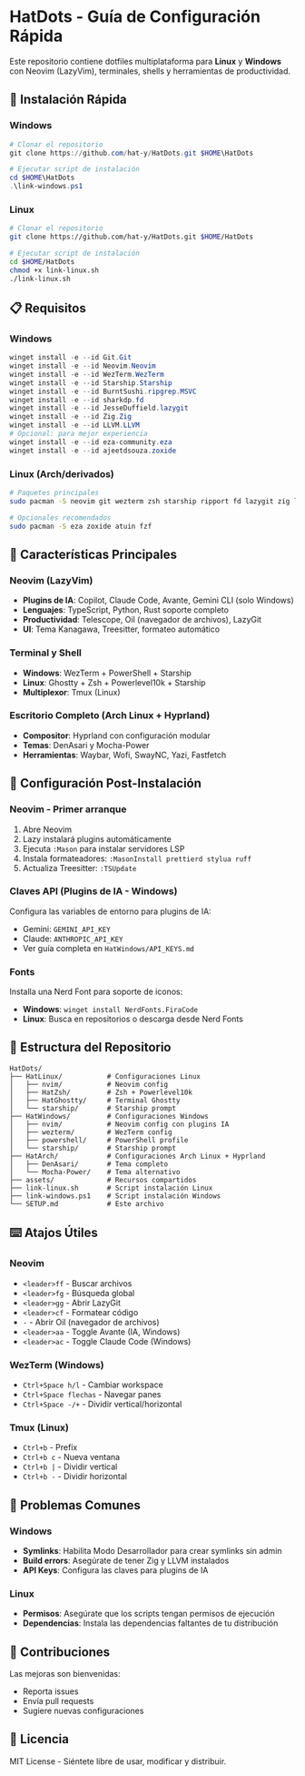 # HatDots - Guía de Configuración Rápida

Este repositorio contiene dotfiles multiplataforma para **Linux** y **Windows** con Neovim (LazyVim), terminales, shells y herramientas de productividad.

## 🚀 Instalación Rápida

### Windows
```powershell
# Clonar el repositorio
git clone https://github.com/hat-y/HatDots.git $HOME\HatDots

# Ejecutar script de instalación
cd $HOME\HatDots
.\link-windows.ps1
```

### Linux
```bash
# Clonar el repositorio
git clone https://github.com/hat-y/HatDots.git $HOME/HatDots

# Ejecutar script de instalación
cd $HOME/HatDots
chmod +x link-linux.sh
./link-linux.sh
```

## 📋 Requisitos

### Windows
```powershell
winget install -e --id Git.Git
winget install -e --id Neovim.Neovim
winget install -e --id WezTerm.WezTerm
winget install -e --id Starship.Starship
winget install -e --id BurntSushi.ripgrep.MSVC
winget install -e --id sharkdp.fd
winget install -e --id JesseDuffield.lazygit
winget install -e --id Zig.Zig
winget install -e --id LLVM.LLVM
# Opcional: para mejor experiencia
winget install -e --id eza-community.eza
winget install -e --id ajeetdsouza.zoxide
```

### Linux (Arch/derivados)
```bash
# Paquetes principales
sudo pacman -S neovim git wezterm zsh starship ripport fd lazygit zig llvm

# Opcionales recomendados
sudo pacman -S eza zoxide atuin fzf
```

## 🎨 Características Principales

### Neovim (LazyVim)
- **Plugins de IA**: Copilot, Claude Code, Avante, Gemini CLI (solo Windows)
- **Lenguajes**: TypeScript, Python, Rust soporte completo
- **Productividad**: Telescope, Oil (navegador de archivos), LazyGit
- **UI**: Tema Kanagawa, Treesitter, formateo automático

### Terminal y Shell
- **Windows**: WezTerm + PowerShell + Starship
- **Linux**: Ghostty + Zsh + Powerlevel10k + Starship
- **Multiplexor**: Tmux (Linux)

### Escritorio Completo (Arch Linux + Hyprland)
- **Compositor**: Hyprland con configuración modular
- **Temas**: DenAsari y Mocha-Power
- **Herramientas**: Waybar, Wofi, SwayNC, Yazi, Fastfetch

## 🔧 Configuración Post-Instalación

### Neovim - Primer arranque
1. Abre Neovim
2. Lazy instalará plugins automáticamente
3. Ejecuta `:Mason` para instalar servidores LSP
4. Instala formateadores: `:MasonInstall prettierd stylua ruff`
5. Actualiza Treesitter: `:TSUpdate`

### Claves API (Plugins de IA - Windows)
Configura las variables de entorno para plugins de IA:
- Gemini: `GEMINI_API_KEY`
- Claude: `ANTHROPIC_API_KEY`
- Ver guía completa en `HatWindows/API_KEYS.md`

### Fonts
Installa una Nerd Font para soporte de iconos:
- **Windows**: `winget install NerdFonts.FiraCode`
- **Linux**: Busca en repositorios o descarga desde Nerd Fonts

## 📁 Estructura del Repositorio

```
HatDots/
├── HatLinux/           # Configuraciones Linux
│   ├── nvim/           # Neovim config
│   ├── HatZsh/         # Zsh + Powerlevel10k
│   ├── HatGhostty/     # Terminal Ghostty
│   └── starship/       # Starship prompt
├── HatWindows/         # Configuraciones Windows
│   ├── nvim/           # Neovim config con plugins IA
│   ├── wezterm/        # WezTerm config
│   ├── powershell/     # PowerShell profile
│   └── starship/       # Starship prompt
├── HatArch/            # Configuraciones Arch Linux + Hyprland
│   ├── DenAsari/       # Tema completo
│   └── Mocha-Power/    # Tema alternativo
├── assets/             # Recursos compartidos
├── link-linux.sh       # Script instalación Linux
├── link-windows.ps1    # Script instalación Windows
└── SETUP.md            # Este archivo
```

## ⌨️ Atajos Útiles

### Neovim
- `<leader>ff` - Buscar archivos
- `<leader>fg` - Búsqueda global
- `<leader>gg` - Abrir LazyGit
- `<leader>cf` - Formatear código
- `-` - Abrir Oil (navegador de archivos)
- `<leader>aa` - Toggle Avante (IA, Windows)
- `<leader>ac` - Toggle Claude Code (Windows)

### WezTerm (Windows)
- `Ctrl+Space h/l` - Cambiar workspace
- `Ctrl+Space flechas` - Navegar panes
- `Ctrl+Space -/+` - Dividir vertical/horizontal

### Tmux (Linux)
- `Ctrl+b` - Prefix
- `Ctrl+b c` - Nueva ventana
- `Ctrl+b |` - Dividir vertical
- `Ctrl+b -` - Dividir horizontal

## 🐛 Problemas Comunes

### Windows
- **Symlinks**: Habilita Modo Desarrollador para crear symlinks sin admin
- **Build errors**: Asegúrate de tener Zig y LLVM instalados
- **API Keys**: Configura las claves para plugins de IA

### Linux
- **Permisos**: Asegúrate que los scripts tengan permisos de ejecución
- **Dependencias**: Instala las dependencias faltantes de tu distribución

## 🤝 Contribuciones

Las mejoras son bienvenidas:
- Reporta issues
- Envía pull requests
- Sugiere nuevas configuraciones

## 📄 Licencia

MIT License - Siéntete libre de usar, modificar y distribuir.